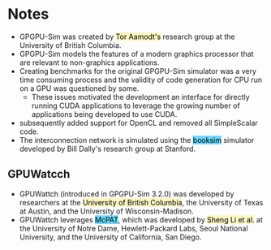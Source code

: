 # Notes

- GPGPU-Sim was created by <mark style="background: #FFF3A3A6;">Tor Aamodt's</mark> research group at the University of British Columbia.
- GPGPU-Sim models the features of a modern graphics processor that are relevant to non-graphics applications.
- Creating benchmarks for the original GPGPU-Sim simulator was a very time consuming process and the validity of code generation for CPU run on a GPU was questioned by some.
	- These issues motivated the development an interface for directly running CUDA applications to leverage the growing number of applications being developed to use CUDA.
- subsequently added support for OpenCL and removed all SimpleScalar code.
- The interconnection network is simulated using the <mark style="background: #08BFFF99;">booksim</mark> simulator developed by Bill Dally's research group at Stanford.

## GPUWatcch

- GPUWattch (introduced in GPGPU-Sim 3.2.0) was developed by researchers at the <mark style="background: #FFF3A3A6;">University of British Columbia</mark>, the University of Texas at Austin, and the University of Wisconsin-Madison.
- GPUWattch leverages <mark style="background: #08BFFF99;">McPAT</mark>, which was developed by <mark style="background: #FFF3A3A6;">Sheng Li et al.</mark> at the University of Notre Dame, Hewlett-Packard Labs, Seoul National University, and the University of California, San Diego.
